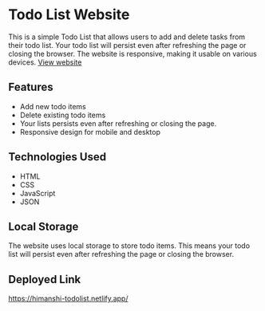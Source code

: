 # Todo List Website

This is a simple Todo List that allows users to add and delete tasks from their todo list. Your todo list will persist even after refreshing the page or closing the browser. The website is responsive, making it usable on various devices. <a href="https://himanshi-todolist.netlify.app/"> View website </a>

## Features

- Add new todo items
- Delete existing todo items
- Your lists persists even after refreshing or closing the page.
- Responsive design for mobile and desktop

## Technologies Used

- HTML
- CSS
- JavaScript
- JSON

## Local Storage
The website uses local storage to store todo items. This means your todo list will persist even after refreshing the page or closing the browser.

## Deployed Link

https://himanshi-todolist.netlify.app/
